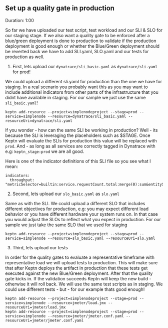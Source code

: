 
## Set up a quality gate in production
Duration: 1:00

So far we have uploaded our test script, test workload and our SLI & SLO for our staging stage.
If we also want a quality gate to be enforced after a blue/green deployment is done to production to validate if the production deployment is good enough or whether the Blue/Green deployment should be reverted back we have to add SLI.yaml, SLO.yaml and our tests for production as well.

1. First, lets upload our `dynatrace/sli_basic.yaml` as `dynatrace/sli.yaml` for prod!

We could upload a different sli.yaml for production than the one we have for staging. In a real scenario you probably want this as you may want to include additional indicators from other parts of the infrastructure that you didnt have available in staging. For our sample we just use the same `sli_basic.yaml`!

```
keptn add-resource --project=simplenodeproject --stage=prod --service=simplenode --resource=dynatrace/sli_basic.yaml --resourceUri=dynatrace/sli.yaml
```

If you wonder - how can the same SLI be working in production? Well - its because the SLI is leveraging the placeholders such as $STAGE. Once Keptn will evaluate the SLIs for production this value will be replaced with `prod`. And - as long as all services are correctly tagged in Dynatrace with e.g: `keptn_stage:prod` we are all good.

Here is one of the indicator definitions of this SLI file so you see what I mean:

```
indicators:
  throughput:        "metricSelector=builtin:service.requestCount.total:merge(0):sum&entitySelector=tag(keptn_project:$PROJECT),tag(keptn_stage:$STAGE),tag(keptn_service:$SERVICE),tag(keptn_deployment:$DEPLOYMENT),type(SERVICE)"
```

2. Second, lets upload our `slo_basic.yaml` as `slo.yaml`

Same as with the SLI. We could upload a different SLO that includes different objectives for production, e.g: you may expect different load behavior or you have different hardware your system runs on. In that case you would adjust the SLOs to reflect what you expect in production. For our sample we just take the same SLO that we used for staging

```
keptn add-resource --project=simplenodeproject --stage=prod --service=simplenode --resource=slo_basic.yaml --resourceUri=slo.yaml
```

3. Third, lets upload our tests

In order for the quality gates to evaluate a representative timeframe with representative load we will upload tests to production. This will make sure that after Keptn deploys the artifact in production that these tests get executed against the new Blue/Green deployment. After that the quality gate kicks in. If the validation succeeds Keptn will keep the new build - otherwise it will roll back.
We will use the same test scripts as in staging. We could use different tests - but - for our example thats good enough!

```
keptn add-resource --project=simplenodeproject --stage=prod --service=simplenode --resource=jmeter/load.jmx --resourceUri=jmeter/load.jmx
keptn add-resource --project=simplenodeproject --stage=prod --service=simplenode --resource=jmeter/jmeter.conf.yaml --resourceUri=jmeter/jmeter.conf.yaml
```

